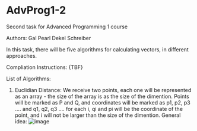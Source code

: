 # AdvProg1-2
Second task for Advanced Programming 1 course

Authors:
Gal Pearl
Dekel Schreiber

In this task, there will be five algorithms for calculating vectors, in different approaches.

Compliation Instructions:
{TBF}

List of Algorithms:

1) Euclidian Distance: We receive two points, each one will be represented as an array - the size of the array is as the size of the dimention.
   Points will be marked as P and Q, and coordinates will be marked as p1, p2, p3 .... and q1, q2, q3 .... for each i, qi and pi will be the coordinate of the
   point, and i will not be larger than the size of the dimention. General idea:
   ![image](https://user-images.githubusercontent.com/116657293/201177857-87b63e5f-3d96-40c0-8830-92bd56ce6340.png)
